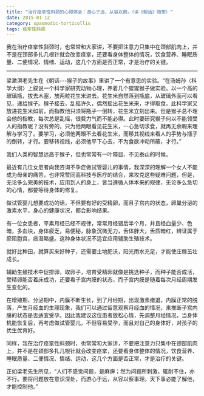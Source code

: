 ```yaml
---
title: "治疗痉挛性斜颈的心得体会：游心于远，从容以察。（读《朝话》随想）"
date: 2015-01-12
category: spasmodic-torticollis
tags: 痉挛性斜颈
---
```


我在治疗痉挛性斜颈时，也常常和大家讲，不要把注意力只集中在颈部肌肉上，并不是在颈部多扎几根针就会改变痉挛，还要看身体整体的情况，饮食营养、睡眠质量、二便情况、情绪、运动，这几个方面是否正常，才是治疗的关键。

***

梁漱溟老先生在《朝话---猴子的故事》里讲了一个有意思的实验。“在汤姆孙〈科学大纲〉上叙说一个科学家研究动物心理，养着几个猩猩猴子做实验。以一个高的玻璃瓶，拔去木塞，放两粒花生米进去。花生米自然落到瓶底，从玻璃外面可以看见，递给猴子。猴子接去，乱摇许久，偶然摇出花生米来，才得取食。此科学家又放进花生米如前，而指教他只须将瓶子一倒转，花生米立刻出来。但是猴子总不理会他的指教，每次总是乱摇，很费力气而不能必得。此时要研究猴子何以不能领受人的指教呢？没有旁的，只为他两眼看见花生米，一心急切求食，就再无余暇来理解与学习了。要学习，必须他两眼不去看花生米，而移其视线来看人的手势与瓶子的倒转，才行。要移转视线，必须他平下心去，不为食欲冲动所蔽，才行。”

我们人类的智慧远高于猴子，但也常常有一叶障目、不见泰山的时候。

最近有几位女患者向我咨询不孕症做试管婴儿的事情，我深深的理解一个女人不能成为母亲的痛苦，也非常赞同高科技与医疗的结合，来攻克这些疑难问题，但是，无论多么完美的技术，应用到人的身上，皆当遵循人体本来的规律，无论多么急切的心情，都要等待身体的修复。

做试管婴儿想要成功的话，不但要有好的受精卵，而且子宫内的状态，卵巢分泌的激素水平，身心的健康状况，都会影响结果。

有一位女患者，平素月经已经不规律，常常月经错后半个月，并且经血量少、色暗，多血块，身体疲乏，易便秘，脉象沉微无力，舌体胖大，舌质暗红，辨证属于瘀阻胞宫，痰湿略盛。这种身体状况不适宜应用辅助生殖技术。

就好比种田，就算买来好种子，还需要土地肥沃，阳光雨水充足，才能使庄稼茁壮成长。

辅助生殖技术中促排卵，取卵子，培育受精卵就像是挑选种子，而种子能否成活，受精卵能否着床成功，还要看子宫内膜的状态，而子宫内膜是随着每次月经周期发生变化的。

在增殖期、分泌期中，内膜不断生长，到了月经期，出现激素撤退，内膜正常的脱落，产生月经血的生理现象，我们可以通过留意观察月经血的情况，来推断子宫内膜的状态是否适宜受孕。因此我建议这位患者放松心情，先调整月经情况，当身体机能恢复后，再考虑做试管婴儿，不但容易受孕，而且对自己的身体好，对孩子的优生优育好。

同样，我在治疗痉挛性斜颈时，也常常和大家讲，不要把注意力只集中在颈部肌肉上，并不是在颈部多扎几根针就会改变痉挛，还要看身体整体的情况，饮食营养、睡眠质量、二便情况、情绪、运动，这几个方面是否正常，才是治疗的关键。

正如梁老先生所见，“人们不感觉问题，是麻痹；然为问题所刺激，辄耐不住，亦不行。要将问题放在意识深处，而游心于远，从容以察事理。天下事必能了解他，才能控制他。”
